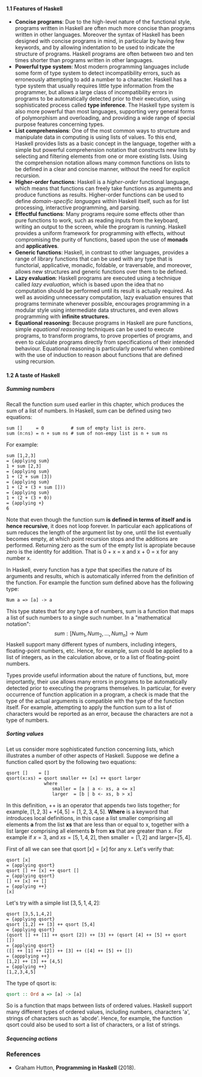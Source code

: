 #### 1.1 Features of Haskell
- **Concise programs**: Due to the high-level nature of the functional style, programs written in Haskell are often much more concise than programs written in other languages. Moreover the syntax of Haskell has been designed with concise programs in mind, in particular by having few keywords, and by allowing indentation to be used to indicate the structure of programs. Haskell programs are often between two and ten times shorter than programs written in other languages.
- **Powerful type system**: Most modern programming languages include some form of type system to detect incompatibility errors, such as erroneously attempting to add a number to a character. Haskell has a type system that usually requires little type information from the programmer, but allows a large class of incompatibility errors in programs to be automatically detected prior to their execution, using sophisticated process called **type inference**. The Haskell type system is also more powerful than most languages, supporting very general forms of polymorphism and overloading, and providing a wide range of special purpose features concerning types.
- **List comprehensions**: One of the most common ways to structure and manipulate data in computing is using lists of values. To this end, Haskell provides lists as a basic concept in the language, together with a simple but powerful comprehension notation that constructs new lists by selecting and filtering elements from one or more existing lists. Using the comprehension notation allows many common functions on lists to be defined in a clear and concise manner, without the need for explicit recursion.
- **Higher-order functions**: Haskell is a *higher-order* functional language, which means that functions can freely take functions as arguments and produce functions as results. Higher-order functions can be used to define *domain-specific languages* within Haskell itself, such as for list processing, interactive programming, and parsing.
- **Effectful functions**: Many programs require some effects other than pure functions to work, such as reading inputs from the keyboard, writing an output to the screen, while the program is running. Haskell provides a uniform framework for programming with effects, without compromising the purity of functions, based upon the use of **monads** and **applicatives**.
- **Generic functions**: Haskell, in contrast to other languages, provides a range of library functions that can be used with any type that is functorial, applicative, monadic, foldable, or traversable, and moreover, allows new structures and generic functions over them to be defined.
- **Lazy evaluation**: Haskell programs are executed using a technique called *lazy evaluation*, which is based upon the idea that no computation should be performed until its result is actually required. As well as avoiding unnecessary computation, lazy evaluation ensures that programs terminate whenever possible, encourages programming in a modular style using intermediate data structures, and even allows programming with **infinite structures.**
- **Equational reasoning**: Because programs in Haskell are pure functions, simple *equational reasoning* techniques can be used to execute programs, to transform programs, to prove properties of programs, and even to calculate programs directly from specifications of their intended behaviour. Equational reasoning is particularly powerful when combined with the use of induction to reason about functions that are defined using recursion.

#### 1.2 A taste of Haskell
##### **Summing numbers**
Recall the function $sum$ used earlier in this chapter, which produces the sum of a list of numbers. In Haskell, sum can be defined using two equations:
```
sum []     = 0          # sum of empty list is zero.
sum (n:ns) = n + sum ns # sum of non-empy list is n + sum ns
```

For example:
```
sum [1,2,3]
= {applying sum}
1 + sum [2,3]
= {applying sum}
1 + (2 + sum [3])
= {applying sum}
1 + (2 + (3 + sum []))
= {applying sum}
1 + (2 + (3 + 0))
= {applying +}
6
```

Note that even though the function sum **is defined in terms of itself and is hence recursive**, it does not loop forever. In particular each applications of sum reduces the length of the argument list by one, until the list eventually becomes empty, at which point recursion stops and the additions are performed. Returning zero as the sum of the empty list is apropiate because zero is the identity for addition. That is 0 + x = x and x + 0 = x for any number x.

In Haskell, every function has a *type* that specifies the nature of its arguments and results, which is automatically inferred from the definition of the function. For example the function sum defined above has the following type:
```
Num a => [a] -> a
```

This type states that for any type a of numbers, sum is a function that maps a list of such numbers to a single such number. In a "mathematical notation":
$$
sum: [Num_1,Num_2,...,Num_n] \to Num
$$
Haskell support many different types of numbers, including integers, floating-point numbers, etc. Hence, for example, sum could be applied to a list of integers, as in the calculation above, or to a list of floating-point numbers.

Types provide useful information about the nature of functions, but, more importantly, their use allows many errors in programs to be automatically detected prior to executing the programs themselves. In particular, for every occurrence of function application in a program, a check is made that the type of the actual arguments is compatible with the type of the function itself. For example, attempting to apply the function sum to a list of characters would be reported as an error, because the characters are not a type of numbers.

##### **Sorting values**
Let us consider  more sophisticated function concerning lists, which illustrates a number of other aspects of Haskell. Suppose we define a function called qsort by the following two equations:
```
qsort []    = []
qsort(x:xs) = qsort smaller ++ [x] ++ qsort larger
              where
                 smaller = [a | a <- xs, a <= x] 
                 larger  = [b | b <- xs, b > x]
``` 

In this definition, ++ is an operator that appends two lists together; for example, $[1,2,3] ++ [4,5] = [1,2,3,4,5]$. **Where** is a keyword that introduces local definitions, in this case a list smaller comprising all elements **a** from the list **xs** that are less than or equal to x, together with a list larger comprising all elements **b** from **xs** that are greater than x. For example if $x=3$, and $xs =[5,1,4,2]$, then smaller$=[1,2]$ and larger=$[5,4]$. 

First of all we can see that qsort $[x] = [x]$ for any x. Let's verify that:
```
qsort [x]
= {applying qsort}
qsort [] ++ [x] ++ qsort []
= {applying qsort}
[] ++ [x] ++ []
= {applying ++}
[x]
```

Let's try with a simple list $[3,5,1,4,2]$:
```
qsort [3,5,1,4,2]
= {applying qsort}
qsort [1,2] ++ [3] ++ qsort [5,4]
= {applying qsort}
(qsort [] ++ [1] ++ qsort [2]) ++ [3] ++ (qsort [4] ++ [5] ++ qsort [])
= {applying qsort}
([] ++ [1] ++ [2]) ++ [3] ++ ([4] ++ [5] ++ [])
= {appplying ++}
[1,2] ++ [3] ++ [4,5]
= {applying ++}
[1,2,3,4,5]
```

The type of qsort is:
```Haskell
qsort :: Ord a => [a] -> [a]
```

So is a function that maps between lists of ordered values. Haskell support many different types of ordered values, including numbers, characters 'a', strings of characters such as 'abcde'. Hence, for example, the function qsort could also be used to sort a list of characters, or a list of strings.

##### **Sequencing actions**










### References
- Graham Hutton, **Programming in Haskell** (2018).